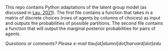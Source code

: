 This repo contains Python adaptations of the latent group model (as discussed in [Lau, 2021](https://royalsocietypublishing.org/doi/10.1098/rstb.2020.0136)). The first file contains a function that takes in a matrix of discrete choices (rows of agents by columns of choices) as input and outputs the probabilities of possible partitions. The second file contains a function that will output the marginal posterior probabilities for pairs of agents.

*Questions or comments? Please e-mail tlau[at]alumni[dot]harvard[dot]edu*
